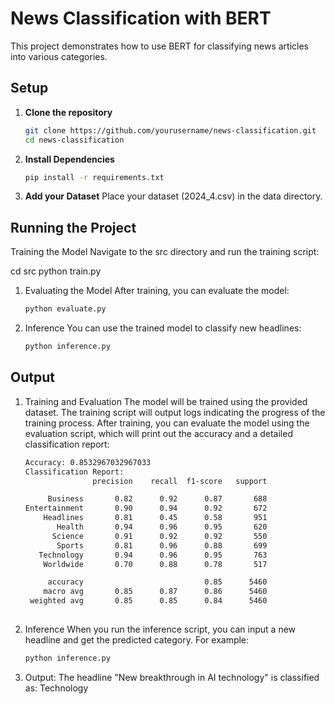# News Classification with BERT

This project demonstrates how to use BERT for classifying news articles into various categories.


## Setup

1. **Clone the repository**

   ```bash
   git clone https://github.com/yourusername/news-classification.git
   cd news-classification
2. **Install Dependencies**
    ```bash
    pip install -r requirements.txt
3. **Add your Dataset**
    Place your dataset (2024_4.csv) in the data directory.

## Running the Project

Training the Model
Navigate to the src directory and run the training script:

cd src
python train.py
1. Evaluating the Model
   After training, you can evaluate the model:
   ```bash
   python evaluate.py
2. Inference
You can use the trained model to classify new headlines:
   ```bash
   python inference.py


## Output

1. Training and Evaluation
The model will be trained using the provided dataset. The training script will output logs indicating the progress of the training process. After training, you can evaluate the model using the evaluation script, which will print out the accuracy and a detailed classification report:
   ```bash
   Accuracy: 0.8532967032967033
   Classification Report: 
                  precision    recall  f1-score   support
   
        Business       0.82      0.92      0.87       688
   Entertainment       0.90      0.94      0.92       672
       Headlines       0.81      0.45      0.58       951
          Health       0.94      0.96      0.95       620
         Science       0.91      0.92      0.92       550
          Sports       0.81      0.96      0.88       699
      Technology       0.94      0.96      0.95       763
       Worldwide       0.70      0.88      0.78       517
   
        accuracy                           0.85      5460
       macro avg       0.85      0.87      0.86      5460
    weighted avg       0.85      0.85      0.84      5460
 
1. Inference
When you run the inference script, you can input a new headline and get the predicted category. For example:
   ```bash
   python inference.py
2. Output:
   The headline "New breakthrough in AI technology" is classified as: Technology
